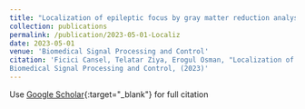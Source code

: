 ```yaml
---
title: "Localization of epileptic focus by gray matter reduction analysis from brain MR images for temporal lobe epilepsy patients"
collection: publications
permalink: /publication/2023-05-01-Localiz
date: 2023-05-01
venue: 'Biomedical Signal Processing and Control'
citation: 'Ficici Cansel, Telatar Ziya, Erogul Osman, "Localization of epileptic focus by gray matter reduction analysis from brain MR images for temporal lobe epilepsy patients"
Biomedical Signal Processing and Control, (2023)'
---
```

Use [Google Scholar](https://scholar.google.com/scholar?q=Localization+of+epileptic+focus+by+gray+matter+reduction+analysis+from+brain+MR+images+for+temporal+lobe+epilepsy+patients){:target="_blank"} for full citation